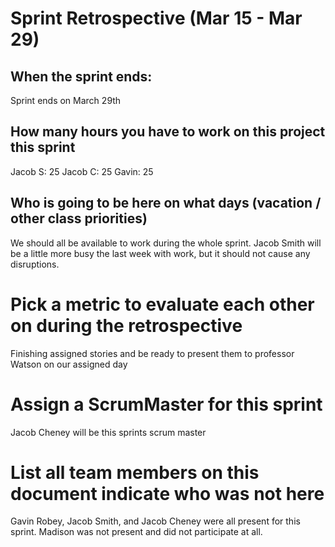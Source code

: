 # Sprint Retrospective (Mar 15 - Mar 29)

## When the sprint ends:

Sprint ends on March 29th

## How many hours you have to work on this project this sprint

Jacob S: 25
Jacob C: 25
Gavin: 25

## Who is going to be here on what days (vacation / other class priorities)

We should all be available to work during the whole sprint. Jacob Smith will be a little more busy the last week with work, but it should not cause any disruptions.

# Pick a metric to evaluate each other on during the retrospective

Finishing assigned stories and be ready to present them to professor Watson on our assigned day

# Assign a ScrumMaster for this sprint

Jacob Cheney will be this sprints scrum master

# List all team members on this document indicate who was not here

Gavin Robey, Jacob Smith, and Jacob Cheney were all present for this sprint. Madison was not present and did not participate at all.
